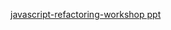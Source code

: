 [javascript-refactoring-workshop ppt](https://www.slideshare.net/jaehoonoh/javascript-refactoring-workshop)

